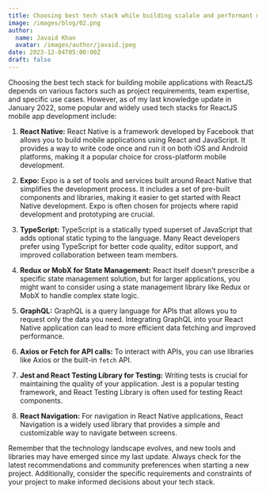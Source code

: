 ```yaml
---
title: Choosing best tech stack while building scalale and performant mobile applications
image: /images/blog/02.png
author:
  name: Javaid Khan
  avatar: /images/author/javaid.jpeg
date: 2023-12-04T05:00:00Z
draft: false
---
```


Choosing the best tech stack for building mobile applications with ReactJS depends on various factors such as project requirements, team expertise, and specific use cases. However, as of my last knowledge update in January 2022, some popular and widely used tech stacks for ReactJS mobile app development include:

1. **React Native:** React Native is a framework developed by Facebook that allows you to build mobile applications using React and JavaScript. It provides a way to write code once and run it on both iOS and Android platforms, making it a popular choice for cross-platform mobile development.

2. **Expo:** Expo is a set of tools and services built around React Native that simplifies the development process. It includes a set of pre-built components and libraries, making it easier to get started with React Native development. Expo is often chosen for projects where rapid development and prototyping are crucial.

3. **TypeScript:** TypeScript is a statically typed superset of JavaScript that adds optional static typing to the language. Many React developers prefer using TypeScript for better code quality, editor support, and improved collaboration between team members.

4. **Redux or MobX for State Management:** React itself doesn't prescribe a specific state management solution, but for larger applications, you might want to consider using a state management library like Redux or MobX to handle complex state logic.

5. **GraphQL:** GraphQL is a query language for APIs that allows you to request only the data you need. Integrating GraphQL into your React Native application can lead to more efficient data fetching and improved performance.

6. **Axios or Fetch for API calls:** To interact with APIs, you can use libraries like Axios or the built-in `fetch` API.

7. **Jest and React Testing Library for Testing:** Writing tests is crucial for maintaining the quality of your application. Jest is a popular testing framework, and React Testing Library is often used for testing React components.

8. **React Navigation:** For navigation in React Native applications, React Navigation is a widely used library that provides a simple and customizable way to navigate between screens.

Remember that the technology landscape evolves, and new tools and libraries may have emerged since my last update. Always check for the latest recommendations and community preferences when starting a new project. Additionally, consider the specific requirements and constraints of your project to make informed decisions about your tech stack.
